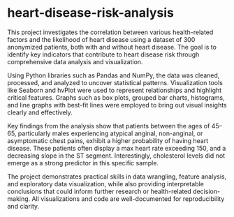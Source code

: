# heart-disease-risk-analysis
This project investigates the correlation between various health-related factors and the likelihood of heart disease using a dataset of 300 anonymized patients, both with and without heart disease. The goal is to identify key indicators that contribute to heart disease risk through comprehensive data analysis and visualization.

Using Python libraries such as Pandas and NumPy, the data was cleaned, processed, and analyzed to uncover statistical patterns. Visualization tools like Seaborn and hvPlot were used to represent relationships and highlight critical features. Graphs such as box plots, grouped bar charts, histograms, and line graphs with best-fit lines were employed to bring out visual insights clearly and effectively.

Key findings from the analysis show that patients between the ages of 45–65, particularly males experiencing atypical anginal, non-anginal, or asymptomatic chest pains, exhibit a higher probability of having heart disease. These patients often display a max heart rate exceeding 150, and a decreasing slope in the ST segment. Interestingly, cholesterol levels did not emerge as a strong predictor in this specific sample.

The project demonstrates practical skills in data wrangling, feature analysis, and exploratory data visualization, while also providing interpretable conclusions that could inform further research or health-related decision-making. All visualizations and code are well-documented for reproducibility and clarity.


